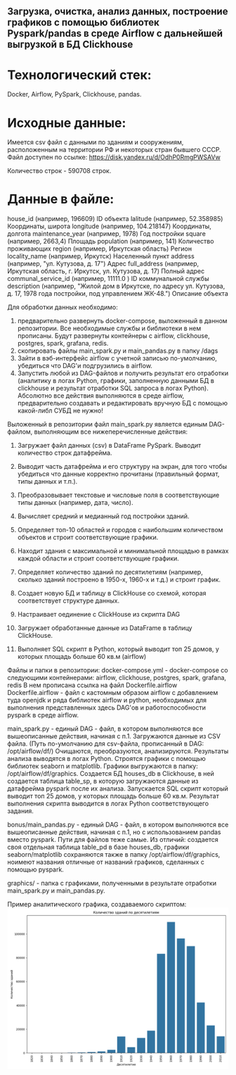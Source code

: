 ## Загрузка, очистка, анализ данных, построение графиков с помощью библиотек Pyspark/pandas в среде Airflow c дальнейшей выгрузкой в БД Clickhouse

# Технологический стек:
Docker, Airflow, PySpark, Clickhouse, pandas.

# Исходные данные:
Имеется csv файл с данными по зданиям и сооружениям, расположенным на территории РФ и некоторых стран бывшего СССР. 
Файл доступен по ссылке: https://disk.yandex.ru/d/OdhP0RmgPWSAVw

Количество строк - 590708 строк.

# Данные в файле:
house_id (например, 196609)  ID объекта 
lalitude (например, 52.358985) Координаты, широта
longitude (например, 104.218147)  Координаты, долгота
maintenance_year (например, 1978)  Год постройки
square (например, 2663,4)  Площадь
population (например, 141)  Количество проживающих
region (например, Иркутская область) Регион
locality_name (например, Иркутск)  Населенный пункт
address (например, "ул. Кутузова, д. 17") Адрес
full_address (например, Иркутская область, г. Иркутск, ул. Кутузова, д. 17)  Полный адрес
communal_service_id (например, 11111.0 ) ID коммунальной службы
description (например, "Жилой дом в Иркутске, по адресу ул. Кутузова, д. 17, 1978 года постройки, под управлением ЖК-48.") Описание объекта



Для обработки данных необходимо:
1. предварительно развернуть docker-compose, выложенный в данном репозитории. Все необходимые службы и библиотеки в нем прописаны.
   Будут развернуты контейнеры с airflow, clickhouse, postgres, spark, grafana, redis.
2. скопировать файлы  main_spark.py и main_pandas.py в папку /dags
3. Зайти в вэб-интерфейс airflow с учетной записью по-умолчанию, убедиться что DAG'и подгрузились в airflow.
4. Запустить любой из DAG-файлов и получить результат его отработки (аналитику в логах Python, графики, заполненную данными БД в clickhouse 
   и результат отработки SQL запроса в логах Python).
   Абсолютно все действия выполняются в среде airflow, предварительно создавать и редактировать вручную БД с помощью какой-либл СУБД не нужно!


Выложенный в репозитории файл main_spark.py является единым DAG-файлом, выполняющим все нижеперечисленные действия:

1. Загружает файл данных (csv) в DataFrame PySpark. Выводит количество строк датафрейма.

2. Выводит часть датафрейма и его структуру на экран, для того чтобы  убедиться что данные корректно прочитаны (правильный формат, типы данных и т.п.).

3. Преобразовывает текстовые и числовые поля в соответствующие типы данных (например, дата, число).

4. Вычисляет средний и медианный год постройки зданий.

5. Определяет топ-10 областей и городов с наибольшим количеством объектов и строит соответствующие графики.

6. Находит здания с максимальной и минимальной площадью в рамках каждой области и строит соответствующие графики.

7. Определяет количество зданий по десятилетиям (например, сколько зданий построено в 1950-х, 1960-х и т.д.) и строит график.

8. Создает новую БД и таблицу в ClickHouse со схемой, которая  соответствует структуре  данных. 

9. Настраивает оединение с ClickHouse из скрипта DAG

10. Загружает обработанные данные из DataFrame в таблицу  ClickHouse.

11. Выполняет SQL скрипт в Python, который выводит топ 25 домов, у которых площадь больше 60 кв.м (airflow)




Файлы и папки в репозитории:
docker-compose.yml  - docker-compose со следующими контейнерами: airflow, clickhouse, postgres, spark, grafana, redis
					 В нем прописана ссылка на файл Dockerfile.airflow 
Dockerfile.airflow -  файл с  кастомным образом airflow с добавлением туда openjdk и ряда библиотек airflow и python, необходимых
					 для выполнения представленных здесь DAG'ов и работоспособности pyspark в среде airflow.

main_spark.py  - единый DAG - файл, в котором выполняются все вышеописанные действия, начиная с п.1. Загружаются данные из CSV файла. 
				(Путь по-умолчанию для csv-файла, прописанный в DAG: /opt/airflow/df/)
		        Очищаются, преобразуются, анализируются. Результаты анализа выводятся в логах Python. Строятся графики с помощью библиотек seaborn и matplotlib.
		        Графики выгружаются в папку: /opt/airflow/df/graphics.
		        Создается БД houses_db в Clickhouse, в ней создается таблица table_sp, в которую загружаются данные из датафрейма pyspark после их анализа.
		        Запускается SQL скрипт который выводит топ 25 домов, у которых площадь больше 60 кв.м. Результат выполнения скрипта выводится в логах Python соответствующего задания.

bonus/main_pandas.py - единый DAG - файл, в котором выполняются все вышеописанные действия, начиная с п.1, но с использованием pandas вместо pyspark. 
				 Пути для файлов теже самые.
				 Из отличий: создается своя отдельная таблица table_pd в базе houses_db, графики seaborn/matplotlib сохраняются также в папку /opt/airflow/df/graphics, 
				 ноимеют названия отличные от названий графиков, сделанных с помощью pyspark.

graphics/ - папка с графиками, полученными в результате отработки main_spark.py и main_pandas.py.

Пример аналитического графика, создаваемого скриптом:
![Пример графика](graphics/decade_pySpark.png)

